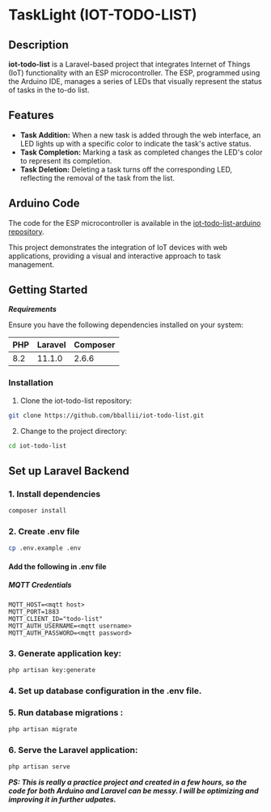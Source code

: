 # TaskLight (IOT-TODO-LIST)

## Description

**iot-todo-list** is a Laravel-based project that integrates Internet of Things (IoT) functionality with an ESP microcontroller. The ESP, programmed using the Arduino IDE, manages a series of LEDs that visually represent the status of tasks in the to-do list.

## Features

-   **Task Addition:** When a new task is added through the web interface, an LED lights up with a specific color to indicate the task's active status.
-   **Task Completion:** Marking a task as completed changes the LED's color to represent its completion.
-   **Task Deletion:** Deleting a task turns off the corresponding LED, reflecting the removal of the task from the list.

## Arduino Code

The code for the ESP microcontroller is available in the [iot-todo-list-arduino repository](https://github.com/bballii/iot-todo-list-arduino).

This project demonstrates the integration of IoT devices with web applications, providing a visual and interactive approach to task management.

## Getting Started

**_Requirements_**

Ensure you have the following dependencies installed on your system:

| PHP | Laravel | Composer |
| --- | ------- | -------- |
| 8.2 | 11.1.0  | 2.6.6    |

### Installation

1. Clone the iot-todo-list repository:

```sh
git clone https://github.com/bballii/iot-todo-list.git
```

2. Change to the project directory:

```sh
cd iot-todo-list
```

## Set up Laravel Backend

### 1. Install dependencies

```bash
composer install
```

### 2. Create .env file

```bash
cp .env.example .env
```

#### Add the following in .env file

##### MQTT Credentials

```
MQTT_HOST=<mqtt host>
MQTT_PORT=1883
MQTT_CLIENT_ID="todo-list"
MQTT_AUTH_USERNAME=<mqtt username>
MQTT_AUTH_PASSWORD=<mqtt password>
```

### 3. Generate application key:

```bash
php artisan key:generate
```

### 4. Set up database configuration in the .env file.

### 5. Run database migrations :

```bash
php artisan migrate
```

### 6. Serve the Laravel application:

```bash
php artisan serve
```

**_PS: This is really a practice project and created in a few hours, so the code for both Arduino and Laravel can be messy. I will be optimizing and improving it in further udpates._**
